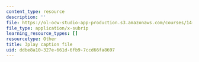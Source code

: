 ```yaml
---
content_type: resource
description: ''
file: https://ol-ocw-studio-app-production.s3.amazonaws.com/courses/14-01sc-principles-of-microeconomics-fall-2011/ddbe8a10327e661d6fb97ccd66fa8697_WbE2USh7RKI.srt
file_type: application/x-subrip
learning_resource_types: []
resourcetype: Other
title: 3play caption file
uid: ddbe8a10-327e-661d-6fb9-7ccd66fa8697
---
```

